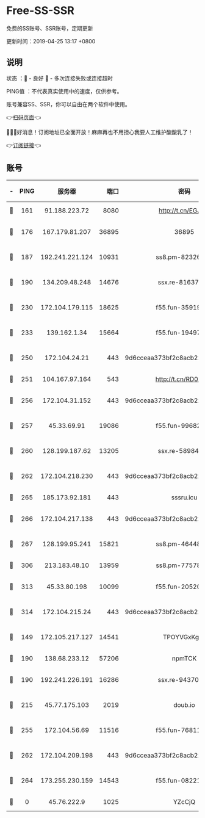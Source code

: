 # Free-SS-SSR

免费的SS账号、SSR账号，定期更新

更新时间：2019-04-25 13:17 +0800

## 说明

状态     ：🙂 - 良好 🙁 - 多次连接失败或连接超时

PING值   ：不代表真实使用中的速度，仅供参考。

账号兼容SS、SSR，你可以自由在两个软件中使用。

👉[扫码页面](https://liesauer.github.io/Free-SS-SSR/)👈

🎉🎉🎉好消息！订阅地址已全面开放！麻麻再也不用担心我要人工维护酸酸乳了！

👉[订阅链接](https://www.liesauer.net/yogurt/subscribe?ACCESS_TOKEN=DAYxR3mMaZAsaqUb)👈

## 账号

|-|PING|服务器|端口|密码|加密方式|区域|
|:----:|:----:|:-----:|-----:|:----:|:----:|:----:|
|🙂|161|91.188.223.72|8080|http://t.cn/EGJIyrl|rc4-md5|RU|
|🙂|176|167.179.81.207|36895|36895|aes-256-cfb|JP|
|🙂|187|192.241.221.124|10931|ss8.pm-82326402|aes-256-cfb|US|
|🙂|190|134.209.48.248|14676|ssx.re-81637281|aes-256-cfb|US|
|🙂|230|172.104.179.115|18625|f55.fun-35919229|aes-256-cfb|SG|
|🙂|233|139.162.1.34|15664|f55.fun-19497646|aes-256-cfb|SG|
|🙂|250|172.104.24.21|443|9d6cceaa373bf2c8acb22e60b6a58be6|aes-256-cfb|US|
|🙂|251|104.167.97.164|543|http://t.cn/RD0D7sx|rc4-md5|CA|
|🙂|256|172.104.31.152|443|9d6cceaa373bf2c8acb22e60b6a58be6|aes-256-cfb|US|
|🙂|257|45.33.69.91|19086|f55.fun-99682358|aes-256-cfb|US|
|🙂|260|128.199.187.62|13205|ssx.re-58984810|aes-256-cfb|SG|
|🙂|262|172.104.218.230|443|9d6cceaa373bf2c8acb22e60b6a58be6|aes-256-cfb|US|
|🙂|265|185.173.92.181|443|sssru.icu|rc4-md5|RU|
|🙂|266|172.104.217.138|443|9d6cceaa373bf2c8acb22e60b6a58be6|aes-256-cfb|US|
|🙂|267|128.199.95.241|15821|ss8.pm-46448120|aes-256-cfb|SG|
|🙂|306|213.183.48.10|13959|ss8.pm-77578646|rc4-md5|RU|
|🙂|313|45.33.80.198|10099|f55.fun-20520283|aes-256-cfb|US|
|🙂|314|172.104.215.24|443|9d6cceaa373bf2c8acb22e60b6a58be6|aes-256-cfb|US|
|🙂|149|172.105.217.127|14541|TPOYVGxKglpi|aes-256-cfb|JP|
|🙂|190|138.68.233.12|57206|npmTCK|rc4-md5|US|
|🙂|190|192.241.226.191|16286|ssx.re-94370823|aes-256-cfb|US|
|🙂|215|45.77.175.103|2019|doub.io|aes-128-ctr|SG|
|🙂|255|172.104.56.69|11516|f55.fun-76811416|aes-256-cfb|SG|
|🙂|262|172.104.209.198|443|9d6cceaa373bf2c8acb22e60b6a58be6|aes-256-cfb|US|
|🙂|264|173.255.230.159|14543|f55.fun-08221681|aes-256-cfb|US|
|🙁|0|45.76.222.9|1025|YZcCjQ|rc4-md5|JP|
